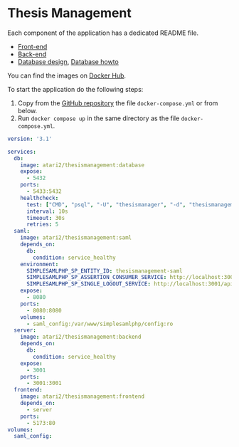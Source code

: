 # Thesis Management

Each component of the application has a dedicated README file.
- [Front-end](frontend/README.md)
- [Back-end](backend/README.md)
- [Database design](database/DESIGN.md), [Database howto](database/HOW_TO_USE.md)

You can find the images on [Docker Hub](https://hub.docker.com/r/atari2/thesismanagement).

To start the application do the following steps:

1. Copy from the [GitHub repository](https://github.com/Polito-Software-Engineering-2-Group-10/ThesisManagement/blob/docker/docker-compose.yml) the file `docker-compose.yml` or from below.
2. Run `docker compose up` in the same directory as the file `docker-compose.yml`.  

```yaml
version: '3.1'

services:
  db:
    image: atari2/thesismanagement:database
    expose:
      - 5432
    ports:
      - 5433:5432
    healthcheck:
      test: ["CMD", "psql", "-U", "thesismanager", "-d", "thesismanagement", "-c", "SELECT * FROM student, teacher LIMIT 1"]
      interval: 10s
      timeout: 30s
      retries: 5
  saml:
    image: atari2/thesismanagement:saml
    depends_on:
      db:
        condition: service_healthy
    environment:
      SIMPLESAMLPHP_SP_ENTITY_ID: thesismanagement-saml
      SIMPLESAMLPHP_SP_ASSERTION_CONSUMER_SERVICE: http://localhost:3001/api/saml/login/callback
      SIMPLESAMLPHP_SP_SINGLE_LOGOUT_SERVICE: http://localhost:3001/api/saml/logout/callback
    expose:
      - 8080
    ports:
      - 8080:8080
    volumes:
      - saml_config:/var/www/simplesamlphp/config:ro
  server:
    image: atari2/thesismanagement:backend
    depends_on:
      db:
        condition: service_healthy
    expose:
      - 3001
    ports:
      - 3001:3001
  frontend:
    image: atari2/thesismanagement:frontend
    depends_on:
      - server
    ports:
      - 5173:80
volumes:
  saml_config:
```
